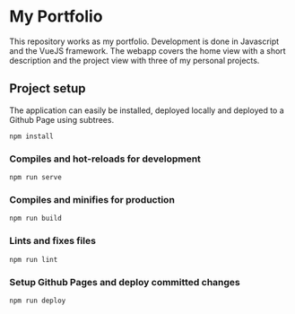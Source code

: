 # My Portfolio 

This repository works as my portfolio. Development is done in Javascript and the VueJS framework. The webapp covers the home view with a short description and the project view with three of my personal projects.

## Project setup

The application can easily be installed, deployed locally and deployed to a Github Page using subtrees.

```
npm install
```

### Compiles and hot-reloads for development
```
npm run serve
```

### Compiles and minifies for production
```
npm run build
```

### Lints and fixes files
```
npm run lint
```

### Setup Github Pages and deploy committed changes
```
npm run deploy
```